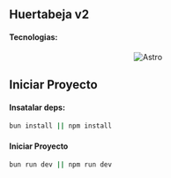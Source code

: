 
## Huertabeja v2

#### Tecnologias:
<p align="center">
  <img src="https://img.shields.io/badge/Astro-FF5A03?style=for-the-badge&logo=astro&logoColor=white" alt="Astro" />
</p>

## Iniciar Proyecto

#### Insatalar deps:
```bash
bun install || npm install
```

#### Iniciar Proyecto
```bash
bun run dev || npm run dev
```